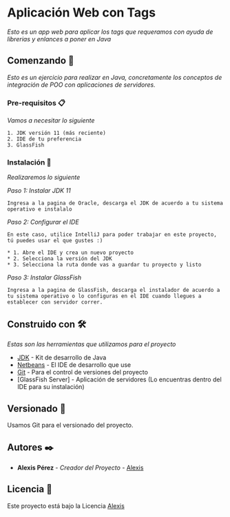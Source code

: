 # Aplicación Web con Tags

_Esto es un app web para aplicar los tags que requeramos con ayuda de librerias y enlances a poner en Java_

## Comenzando 🚀

_Esto es un ejercicio para realizar en Java, concretamente los conceptos de integración de POO con aplicaciones de servidores._


### Pre-requisitos 📋

_Vamos a necesitar lo siguiente_

```
1. JDK versión 11 (más reciente)
2. IDE de tu preferencia
3. GlassFish
```

### Instalación 🔧

_Realizaremos lo siguiente_

_Paso 1: Instalar JDK 11_

```
Ingresa a la pagina de Oracle, descarga el JDK de acuerdo a tu sistema operativo e instalalo
```

_Paso 2: Configurar el IDE_

```
En este caso, utilice IntelliJ para poder trabajar en este proyecto, tú puedes usar el que gustes :)

* 1. Abre el IDE y crea un nuevo proyecto
* 2. Selecciona la versión del JDK
* 3. Selecciona la ruta donde vas a guardar tu proyecto y listo
```

_Paso 3: Instalar GlassFish_

```
Ingresa a la pagina de GlassFish, descarga el instalador de acuerdo a tu sistema operativo o lo configuras en el IDE cuando llegues a establecer con servidor correr.
```

## Construido con 🛠️

_Estas son las herramientas que utilizamos para el proyecto_

* [JDK](https://www.oracle.com/mx/java/technologies/javase/jdk11-archive-downloads.html) - Kit de desarrollo de Java
* [Netbeans](https://netbeans.apache.org/download/index.html) - El IDE de desarrollo que use
* [Git](https://www.jetbrains.com/es-es/idea/) - Para el control de versiones del proyecto
* [GlassFish Server] - Aplicación de servidores (Lo encuentras dentro del IDE para su instalación)

## Versionado 📌

Usamos Git para el versionado del proyecto. 

## Autores ✒️

* **Alexis Pérez** - *Creador del Proyecto* - [Alexis](https://github.com/AIcodeJ)

## Licencia 📄

Este proyecto está bajo la Licencia [Alexis](https://github.com/AIcodeJ)
